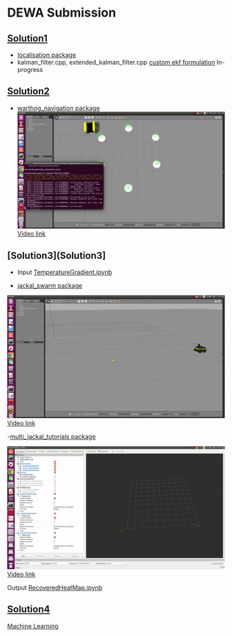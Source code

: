 # DEWA Submission

## [Solution1](Solution1)

- [localisation package](Solution1/localisation_gpu_odom_ins)
- kalman_filter.cpp, extended_kalman_filter.cpp [custom ekf formulation](Solution1) In-progress

## [Solution2](Solution2)

- [warthog_navigation package](Solution2/warthog_navigation)
![Demo](Solution2/demo2.gif)
[Video link](https://youtu.be/JvXPHFNZv8E)

## [Solution3](Solution3]

- Input [TemperatureGradient.ipynb](Solution3/TemperatureGradient.ipynb)

- [jackal_swarm package](Solution3/jackal_swarm)

![Demo](Solution3/demo3_1.gif)
[Video link](https://youtu.be/LJV_LT58Zkw)

-[multi_jackal_tutorials package](Solution3/multi_jackal_tutorials)

![Demo](Solution3/demo3_2.gif)
[Video link](https://youtu.be/N3_2EN2Z1rM)

Output [RecoveredHeatMap.ipynb](Solution3/RecoveredHeatMap.ipynb)

## [Solution4](Solution4)

[Machine Learning](Solution4/DEWA_Solution4.ipynb)
